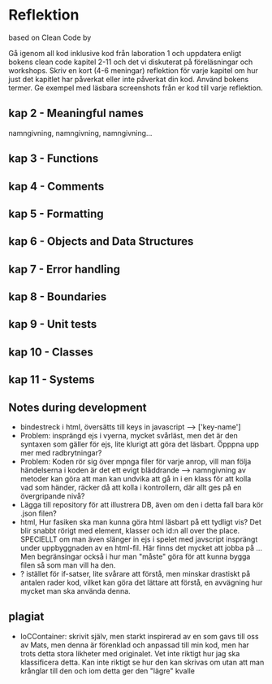 # Reflektion 
based on Clean Code by 


Gå igenom all kod inklusive kod från laboration 1 och uppdatera enligt bokens clean code
kapitel 2-11 och det vi diskuterat på föreläsningar och workshops. Skriv en kort (4-6
meningar) reflektion för varje kapitel om hur just det kapitlet har påverkat eller inte påverkat
din kod. Använd bokens termer. Ge exempel med läsbara screenshots från er kod till varje
reflektion.


## kap 2 - Meaningful names
namngivning, namngivning, namngivning...
## kap 3 - Functions
## kap 4 - Comments
## kap 5 - Formatting
## kap 6 - Objects and Data Structures
## kap 7 - Error handling
## kap 8 - Boundaries
## kap 9 - Unit tests
## kap 10 - Classes
## kap 11 - Systems


## Notes during development
- bindestreck i html, översätts till keys in javascript --> ['key-name']
- Problem: insprängd ejs i vyerna, mycket svårläst, men det är den syntaxen som gäller för ejs, lite klurigt att göra det läsbart. Öpppna upp mer med radbrytningar?
- Problem: Koden rör sig över mpnga filer för varje anrop, vill  man följa händelserna i koden är det ett evigt bläddrande --> namngivning av metoder kan göra att man kan undvika att gå in i en klass för att kolla vad som händer, räcker då att kolla i kontrollern, där allt ges på en övergripande nivå?
- Lägga till repository för att illustrera DB, även om den i detta fall bara kör .json filen?
- html, Hur fasiken ska man kunna göra html läsbart på ett tydligt vis? Det blir snabbt rörigt med element, klasser och id:n all over the place. SPECIELLT om man även slänger in ejs i spelet med javscript insprängt under uppbyggnaden av en html-fil. Här finns det mycket att jobba på ... Men begränsingar också i hur man "måste" göra för att kunna bygga filen så som man vill ha den.
- ? istället för if-satser, lite svårare att förstå, men minskar drastiskt på antalen rader kod, vilket kan göra det lättare att förstå, en avvägning hur mycket man ska använda denna.

## plagiat
- IoCContainer: skrivit själv, men starkt inspirerad av en som gavs till oss av Mats, men denna är förenklad och anpassad till min kod, men har trots detta stora likheter med originalet. Vet inte riktigt hur jag ska klassificera detta. Kan inte riktigt se hur den kan skrivas om utan att man krånglar till den och iom detta ger den "lägre" kvalle